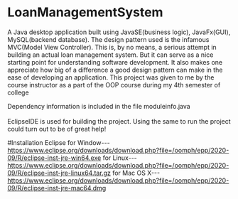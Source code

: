 # LoanManagementSystem
A Java desktop application built using JavaSE(business logic), JavaFx(GUI), MySQL(backend database). The design pattern used is the infamous MVC(Model View Controller). This is, by no means, a serious attempt in building an actual loan management system. But it can serve as a nice starting point for understanding software development. It also makes one appreciate how big of a difference a good design pattern can make in the ease of developing an application. This  project was given to me by the course instructor as a part of the OOP course during my 4th semester of college

Dependency information is included in the file moduleinfo.java<br/>                                                                                                 
EclipseIDE is used for building the project. Using the same to run the project could turn out to be of great help!

#Installation Eclipse
for Window---https://www.eclipse.org/downloads/download.php?file=/oomph/epp/2020-09/R/eclipse-inst-jre-win64.exe
for Linux---https://www.eclipse.org/downloads/download.php?file=/oomph/epp/2020-09/R/eclipse-inst-jre-linux64.tar.gz
for Mac OS X---https://www.eclipse.org/downloads/download.php?file=/oomph/epp/2020-09/R/eclipse-inst-jre-mac64.dmg
